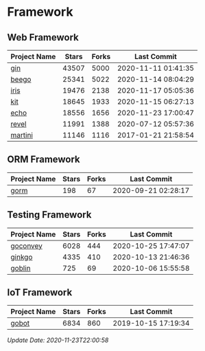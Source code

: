 # Framework

## Web Framework
| Project Name | Stars | Forks | Last Commit |
| ------------ | ----- | ----- | ----------- |
| [gin](https://github.com/gin-gonic/gin) | 43507 | 5000 | 2020-11-11 01:41:35 |
| [beego](https://github.com/astaxie/beego) | 25341 | 5022 | 2020-11-14 08:04:29 |
| [iris](https://github.com/kataras/iris) | 19476 | 2138 | 2020-11-17 05:05:36 |
| [kit](https://github.com/go-kit/kit) | 18645 | 1933 | 2020-11-15 06:27:13 |
| [echo](https://github.com/labstack/echo) | 18556 | 1656 | 2020-11-23 17:00:47 |
| [revel](https://github.com/revel/revel) | 11991 | 1388 | 2020-07-12 05:57:36 |
| [martini](https://github.com/go-martini/martini) | 11146 | 1116 | 2017-01-21 21:58:54 |

## ORM Framework
| Project Name | Stars | Forks | Last Commit |
| ------------ | ----- | ----- | ----------- |
| [gorm](https://github.com/jinzhu/gorm) | 198 | 67 | 2020-09-21 02:28:17 |

## Testing Framework
| Project Name | Stars | Forks | Last Commit |
| ------------ | ----- | ----- | ----------- |
| [goconvey](https://github.com/smartystreets/goconvey) | 6028 | 444 | 2020-10-25 17:47:07 |
| [ginkgo](https://github.com/onsi/ginkgo) | 4335 | 410 | 2020-10-13 21:46:36 |
| [goblin](https://github.com/franela/goblin) | 725 | 69 | 2020-10-06 15:55:58 |

## IoT Framework
| Project Name | Stars | Forks | Last Commit |
| ------------ | ----- | ----- | ----------- |
| [gobot](https://github.com/hybridgroup/gobot) | 6834 | 860 | 2019-10-15 17:19:34 |

*Update Date: 2020-11-23T22:00:58*